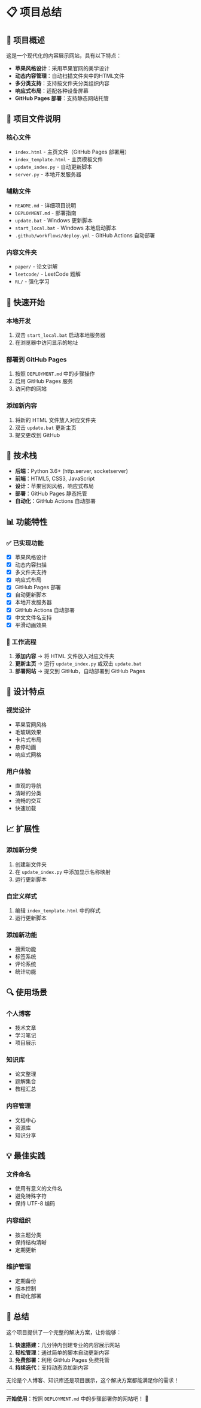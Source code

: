 # 📋 项目总结

## 🎯 项目概述

这是一个现代化的内容展示网站，具有以下特点：

- **苹果风格设计**：采用苹果官网的美学设计
- **动态内容管理**：自动扫描文件夹中的HTML文件
- **多分类支持**：支持按文件夹分类组织内容
- **响应式布局**：适配各种设备屏幕
- **GitHub Pages 部署**：支持静态网站托管

## 📁 项目文件说明

### 核心文件
- `index.html` - 主页文件（GitHub Pages 部署用）
- `index_template.html` - 主页模板文件
- `update_index.py` - 自动更新脚本
- `server.py` - 本地开发服务器

### 辅助文件
- `README.md` - 详细项目说明
- `DEPLOYMENT.md` - 部署指南
- `update.bat` - Windows 更新脚本
- `start_local.bat` - Windows 本地启动脚本
- `.github/workflows/deploy.yml` - GitHub Actions 自动部署

### 内容文件夹
- `paper/` - 论文讲解
- `leetcode/` - LeetCode 题解
- `RL/` - 强化学习

## 🚀 快速开始

### 本地开发
1. 双击 `start_local.bat` 启动本地服务器
2. 在浏览器中访问显示的地址

### 部署到 GitHub Pages
1. 按照 `DEPLOYMENT.md` 中的步骤操作
2. 启用 GitHub Pages 服务
3. 访问你的网站

### 添加新内容
1. 将新的 HTML 文件放入对应文件夹
2. 双击 `update.bat` 更新主页
3. 提交更改到 GitHub

## 🔧 技术栈

- **后端**：Python 3.6+ (http.server, socketserver)
- **前端**：HTML5, CSS3, JavaScript
- **设计**：苹果官网风格，响应式布局
- **部署**：GitHub Pages 静态托管
- **自动化**：GitHub Actions 自动部署

## 📊 功能特性

### ✅ 已实现功能
- [x] 苹果风格设计
- [x] 动态内容扫描
- [x] 多文件夹支持
- [x] 响应式布局
- [x] GitHub Pages 部署
- [x] 自动更新脚本
- [x] 本地开发服务器
- [x] GitHub Actions 自动部署
- [x] 中文文件名支持
- [x] 平滑动画效果

### 🔄 工作流程
1. **添加内容** → 将 HTML 文件放入对应文件夹
2. **更新主页** → 运行 `update_index.py` 或双击 `update.bat`
3. **部署网站** → 提交到 GitHub，自动部署到 GitHub Pages

## 🎨 设计特点

### 视觉设计
- 苹果官网风格
- 毛玻璃效果
- 卡片式布局
- 悬停动画
- 响应式网格

### 用户体验
- 直观的导航
- 清晰的分类
- 流畅的交互
- 快速加载

## 📈 扩展性

### 添加新分类
1. 创建新文件夹
2. 在 `update_index.py` 中添加显示名称映射
3. 运行更新脚本

### 自定义样式
1. 编辑 `index_template.html` 中的样式
2. 运行更新脚本

### 添加新功能
- 搜索功能
- 标签系统
- 评论系统
- 统计功能

## 🔍 使用场景

### 个人博客
- 技术文章
- 学习笔记
- 项目展示

### 知识库
- 论文整理
- 题解集合
- 教程汇总

### 内容管理
- 文档中心
- 资源库
- 知识分享

## 💡 最佳实践

### 文件命名
- 使用有意义的文件名
- 避免特殊字符
- 保持 UTF-8 编码

### 内容组织
- 按主题分类
- 保持结构清晰
- 定期更新

### 维护管理
- 定期备份
- 版本控制
- 自动化部署

## 🎉 总结

这个项目提供了一个完整的解决方案，让你能够：

1. **快速搭建**：几分钟内创建专业的内容展示网站
2. **轻松管理**：通过简单的脚本自动更新内容
3. **免费部署**：利用 GitHub Pages 免费托管
4. **持续迭代**：支持动态添加新内容

无论是个人博客、知识库还是项目展示，这个解决方案都能满足你的需求！

---

**开始使用**：按照 `DEPLOYMENT.md` 中的步骤部署你的网站吧！ 🚀 